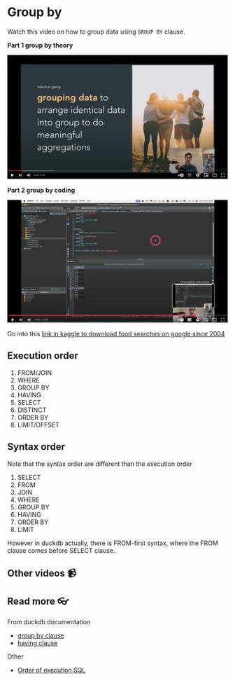 # Group by

Watch this video on how to group data using `GROUP BY` clause.

**Part 1 group by theory**

<a href="https://youtu.be/FHRplWe0Lrk" target="_blank">
<img src="https://github.com/kokchun/assets/blob/main/sql/08_group_by.png?raw=true" alt="group by clause" width="600">
</a>

**Part 2 group by coding**

<a href="https://www.youtube.com/watch?v=hps8P9fmfCk" target="_blank">
<img src="https://github.com/kokchun/assets/blob/main/sql/08_a_group_by.png?raw=true" alt="group by clause" width="600">
</a>

Go into this [link in kaggle to download food searches on google since 2004](https://www.kaggle.com/datasets/GoogleNewsLab/food-searches-on-google-since-2004)

## Execution order



1. FROM/JOIN
2. WHERE
3. GROUP BY
4. HAVING
5. SELECT
6. DISTINCT
7. ORDER BY
8. LIMIT/OFFSET

## Syntax order

Note that the syntax order are different than the execution order 

1. SELECT
2. FROM
3. JOIN 
4. WHERE 
5. GROUP BY 
6. HAVING 
7. ORDER BY 
8. LIMIT 

However in duckdb actually, there is FROM-first syntax, where the FROM clause comes before SELECT clause. 

## Other videos 📹

## Read more 👓

From duckdb documentation

- [group by clause](https://duckdb.org/docs/sql/query_syntax/groupby.html)
- [having clause](https://duckdb.org/docs/sql/query_syntax/having)

Other
- [Order of execution SQL](https://www.shiksha.com/online-courses/articles/order-of-execution-in-sql/)